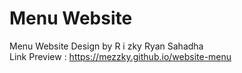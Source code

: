 # Menu Website
Menu Website Design by R i zky Ryan Sahadha <br>
Link Preview : https://mezzky.github.io/website-menu
